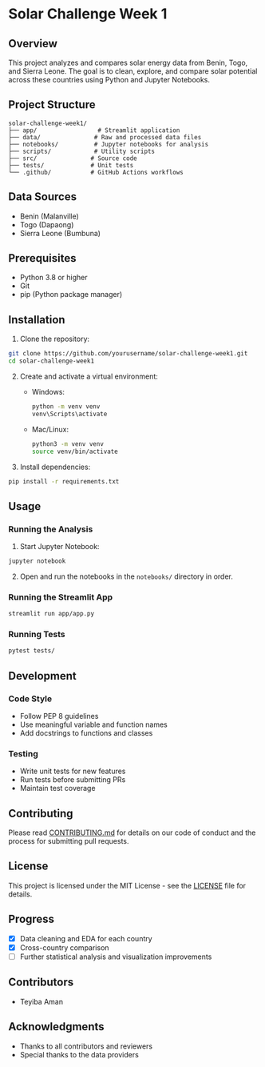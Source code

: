 # Solar Challenge Week 1

## Overview
This project analyzes and compares solar energy data from Benin, Togo, and Sierra Leone. The goal is to clean, explore, and compare solar potential across these countries using Python and Jupyter Notebooks.

## Project Structure
```
solar-challenge-week1/
├── app/                 # Streamlit application
├── data/               # Raw and processed data files
├── notebooks/          # Jupyter notebooks for analysis
├── scripts/            # Utility scripts
├── src/               # Source code
├── tests/             # Unit tests
└── .github/           # GitHub Actions workflows
```

## Data Sources
- Benin (Malanville)
- Togo (Dapaong)
- Sierra Leone (Bumbuna)

## Prerequisites
- Python 3.8 or higher
- Git
- pip (Python package manager)

## Installation

1. Clone the repository:
```bash
git clone https://github.com/yourusername/solar-challenge-week1.git
cd solar-challenge-week1
```

2. Create and activate a virtual environment:
   - Windows:
     ```bash
     python -m venv venv
     venv\Scripts\activate
     ```
   - Mac/Linux:
     ```bash
     python3 -m venv venv
     source venv/bin/activate
     ```

3. Install dependencies:
```bash
pip install -r requirements.txt
```

## Usage

### Running the Analysis
1. Start Jupyter Notebook:
```bash
jupyter notebook
```
2. Open and run the notebooks in the `notebooks/` directory in order.

### Running the Streamlit App
```bash
streamlit run app/app.py
```

### Running Tests
```bash
pytest tests/
```

## Development

### Code Style
- Follow PEP 8 guidelines
- Use meaningful variable and function names
- Add docstrings to functions and classes

### Testing
- Write unit tests for new features
- Run tests before submitting PRs
- Maintain test coverage

## Contributing
Please read [CONTRIBUTING.md](CONTRIBUTING.md) for details on our code of conduct and the process for submitting pull requests.

## License
This project is licensed under the MIT License - see the [LICENSE](LICENSE) file for details.

## Progress
- [x] Data cleaning and EDA for each country
- [x] Cross-country comparison
- [ ] Further statistical analysis and visualization improvements

## Contributors
- Teyiba Aman

## Acknowledgments
- Thanks to all contributors and reviewers
- Special thanks to the data providers
